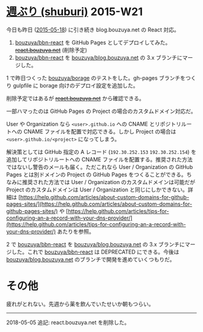 # [週ぶり (shuburi)][shuburi] 2015-W21

今日も昨日 ([2015-05-18][]) に引き続き blog.bouzuya.net の React 対応。

1. [bouzuya/bbn-react][] を GitHub Pages としてデプロイしてみた。<del>[react.bouzuya.net](http://react.bouzuya.net)</del> (削除予定)
2. [bouzuya/bbn-react][] を [bouzuya/blog.bouzuya.net][] の 3.x ブランチにマージした。

1 で昨日つくった [bouzuya/borage][] のテストをした。gh-pages ブランチをつくり gulpfile に borage 向けのデプロイ設定を追加した。

削除予定ではあるが <del>[react.bouzuya.net](http://react.bouzuya.net)</del> から確認できる。

一部ハマったのは GitHub Pages の Project の場合のカスタムドメイン対応だ。

 User や Organization なら `<user>.github.io` への CNAME とリポジトリルートへの CNAME ファイルを配置で対応できる。しかし Project の場合は `<user>.github.io/<project>` になってしまう。

解決策としては GitHub 指定の A レコード (`192.30.252.153` `192.30.252.154`) を追加してリポジトリルートへの CNAME ファイルを配置する。推奨された方法ではないし警告のメールも届く。ただこれなら User / Organization の GitHub Pages とは別ドメインの Project の GitHub Pages をつくることができる。ちなみに推奨された方法では User / Organization のカスタムドメインは可能だが Project のカスタムドメインは User / Organization と同じにしかできない。詳細は [https://help.github.com/articles/about-custom-domains-for-github-pages-sites/](https://help.github.com/articles/about-custom-domains-for-github-pages-sites/) や  [https://help.github.com/articles/tips-for-configuring-an-a-record-with-your-dns-provider/](https://help.github.com/articles/tips-for-configuring-an-a-record-with-your-dns-provider/) あたりを参照。


2 で [bouzuya/bbn-react][] を [bouzuya/blog.bouzuya.net][] の 3.x ブランチにマージした。これで [bouzuya/bbn-react][] は DEPRECATED にできる。今後は [bouzuya/blog.bouzuya.net][] のブランチで開発を進めていくつもりだ。

# その他

疲れがとれない。先週から薬を飲んでいたせいか朝もつらい。

-----

2018-05-05 追記: react.bouzuya.net を削除した。

[shuburi]: http://shuburi.org
[bouzuya/bbn-react]: https://github.com/bouzuya/bbn-react
[bouzuya/blog.bouzuya.net]: https://github.com/bouzuya/blog.bouzuya.net
[bouzuya/borage]: https://github.com/bouzuya/borage
[2015-05-18]: https://blog.bouzuya.net/2015/05/18/
